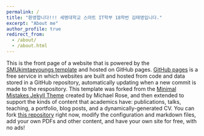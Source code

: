 ```yaml
---
permalink: /
title: "환영합니다!!! 세명대학교 스마트 IT학부 18학번 김태영입니다."
excerpt: "About me"
author_profile: true
redirect_from: 
  - /about/
  - /about.html
---
```


This is the front page of a website that is powered by the [SMUkimtaeyoungs template](https://github.com/SMUkimtaeyoung/SMUkimtaeyoung.github.io) and hosted on GitHub pages. [GitHub pages](https://pages.github.com) is a free service in which websites are built and hosted from code and data stored in a GitHub repository, automatically updating when a new commit is made to the respository. This template was forked from the [Minimal Mistakes Jekyll Theme](https://mmistakes.github.io/minimal-mistakes/) created by Michael Rose, and then extended to support the kinds of content that academics have: publications, talks, teaching, a portfolio, blog posts, and a dynamically-generated CV. You can fork [this repository](https://github.com/SMUkimtaeyoung/SMUkimtaeyoung.github.io) right now, modify the configuration and markdown files, add your own PDFs and other content, and have your own site for free, with no ads! 


